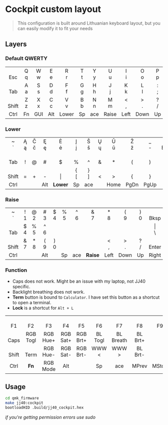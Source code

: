 # Cockpit custom layout

> This configuration is built around Lithuanian keyboard layout, but you can easily modify it to fit your needs

## Layers

### Default QWERTY

|           |        |        |        |        |        |        |        |        |        |        |           |
| :-------: | :----: | :----: | :----: | :----: | :----: | :----: | :----: | :----: | :----: | :----: | :-------: |
|  <br>Esc  | Q<br>q | W<br>w | E<br>e | R<br>r | T<br>t | Y<br>y | U<br>u | I<br>i | O<br>o | P<br>p | <br>Bksp  |
|  <br>Tab  | A<br>a | S<br>s | D<br>d | F<br>f | G<br>g | H<br>h | J<br>j | K<br>k | L<br>l | :<br>; |  "<br>'   |
| <br>Shift | Z<br>z | X<br>x | C<br>c | V<br>v | B<br>b | N<br>n | M<br>m | <<br>, | ><br>. | ?<br>/ | <br>Enter |
|   Ctrl    |   Fn   |  GUI   |  Alt   | Lower  |   Sp   |  ace   | Raise  |  Left  |  Down  |   Up   |   Right   |

### Lower

|           |        |        |        |           |        |        |        |        |        |         |          |
| :-------: | :----: | :----: | :----: | :-------: | :----: | :----: | :----: | :----: | :----: | :-----: | :------: |
|  ~<br>\`  | Ą<br>ą | Č<br>č | Ę<br>ę |  Ė<br>ė   | Į<br>į | Š<br>š | Ų<br>ų | Ū<br>ū | Ž<br>ž | \_<br>- | <br>Bksp |
|  <br>Tab  | <br>!  | <br>@  | <br>#  |   <br>$   | <br>%  | <br>^  | <br>&  | <br>\* | <br>(  |  <br>)  | <br>Del  |
| <br>Shift | <br>=  | <br>+  | <br>-  |  <br>\|   | {<br>[ | }<br>] | <br><  | <br>>  | <br>{  |  <br>}  | <br>Ins  |
|   Ctrl    |        |        |  Alt   | **Lower** |   Sp   |  ace   |        |  Home  |  PgDn  |  PgUp   |   End    |

### Raise

|           |        |         |        |        |        |        |           |         |        |        |           |
| :-------: | :----: | :-----: | :----: | :----: | :----: | :----: | :-------: | :-----: | :----: | :----: | :-------: |
|  ~<br>\`  | !<br>1 | @<br>2  | #<br>3 | $<br>4 | %<br>5 | ^<br>6 |  &<br>7   | \*<br>8 | (<br>9 | )<br>0 | <br>Bksp  |
|  <br>Tab  | $<br>4 | %<br>5  | ^<br>6 |        |        |        |           |         |        |        | \|<br>\   |
| <br>Shift | &<br>7 | \*<br>8 | (<br>9 | )<br>0 |        |        |           | <<br>,  | ><br>. | ?<br>/ | <br>Enter |
|   Ctrl    |        |         |  Alt   |        |   Sp   |  ace   | **Raise** |  Left   |  Down  |   Up   |   Right   |

### Function

*   Caps does not work. Might be an issue with my laptop, not JJ40 specific.
*   Backlight breathing does not work.
*   **Term** button is bound to `Calculator`. I have set this button as a shortcut to open a terminal.
*   **Lock** is a shortcut for `Alt + L`

|           |             |             |             |             |            |              |            |        |         |         |          |
| :-------: | :---------: | :---------: | :---------: | :---------: | :--------: | :----------: | :--------: | :----: | :-----: | :-----: | :------: |
|  <br>F1   |   <br>F2    |   <br>F3    |   <br>F4    |   <br>F5    |   <br>F6   |    <br>F7    |   <br>F8   | <br>F9 | <br>F10 | <br>F11 | <br>F12  |
| <br>Caps  | RGB<br>Togl | RGB<br>Hue+ | RGB<br>Sat+ | RGB<br>Brt+ | BL<br>Togl | BL<br>Breath | BL<br>Brt+ |        |         |         | <br>Vol+ |
| <br>Shift |  <br>Term   | RGB<br>Hue- | RGB<br>Sat- | RGB<br>Brt- |  WWW<br><  |   WWW<br>>   | BL<br>Brt- |        |         |  PrScr  | <br>Vol- |
|   Ctrl    |   **Fn**    | RGB<br>Mode |     Alt     |             |     Sp     |     ace      |   MPrev    | MStop  |  MNext  |  MPlay  |   Lock   |

## Usage

```bash
cd qmk_firmware
make jj40:cockpit
bootloadHID .build/jj40_cockpit.hex
```

_if you're getting permission errors use sudo_
